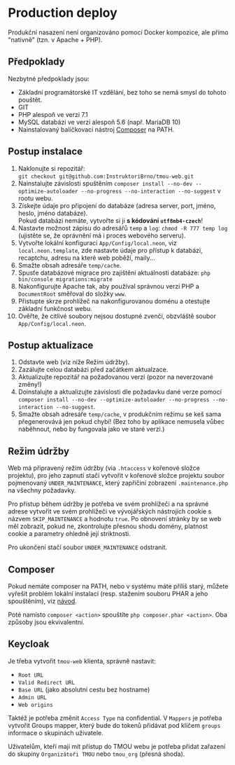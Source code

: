 # Production deploy

Produkční nasazení není organizováno pomocí Docker kompozice, ale přímo "nativně" (tzn. v Apache + PHP).


## Předpoklady

Nezbytné předpoklady jsou:

- Základní programátorské IT vzdělání, bez toho se nemá smysl do tohoto pouštět.
- GIT
- PHP alespoň ve verzi 7.1
- MySQL databázi ve verzi alespoň 5.6 (např. MariaDB 10)
- Nainstalovaný balíčkovací nástroj [Composer](https://getcomposer.org/) na PATH.

## Postup instalace

1. Naklonujte si repozitář:  
   `git checkout git@github.com:InstruktoriBrno/tmou-web.git`
2. Nainstalujte závislosti spuštěním `composer install --no-dev --optimize-autoloader --no-progress --no-interaction --no-suggest` v rootu webu.
3. Získejte údaje pro připojení do databáze (adresa server, port, jméno, heslo, jméno databáze).  
   Pokud databázi nemáte, vytvořte si ji **s kódování `utf8mb4-czech`**!
4. Nastavte možnost zápisu do adresářů `temp` a `log`: `chmod -R 777 temp log` (ujistěte se, že oprávnění má i proces webového serveru).
5. Vytvořte lokální konfiguraci `App/Config/local.neon`, viz `local.neon.template`,
   zde nastavte údaje pro přístup k databázi, recaptchu, adresu na které web poběží, maily...
6. Smažte obsah adresáře `temp/cache`.
7. Spusťe databázové migrace pro zajištění aktuálnosti databáze: `php bin/console migrations:migrate`
9. Nakonfigurujte Apache tak, aby používal správnou verzi PHP a `DocumentRoot` směřoval do složky `www`.
10. Přistupte skrze prohlížeč na nakonfigurovanou doménu a otestujte základní funkčnost webu.
11. Ověřte, že citlivé soubory nejsou dostupné zvenčí, obzvláště soubor `App/Config/local.neon`.


## Postup aktualizace

1. Odstavte web (viz níže Režim údržby).
2. Zazálujte celou databázi před začátkem aktualzace.
2. Aktualizujte repozitář na požadovanou verzi (pozor na neverzované změny!)
3. Doinstalujte a aktualizujte závislosti dle požadavku dané verze pomocí `composer install --no-dev --optimize-autoloader --no-progress --no-interaction --no-suggest`.
4. Smažte obsah adresáře `temp/cache`, v produkčním režimu se keš sama přegenerovává jen pokud chybí! (Bez toho by aplikace nemusela vůbec naběhnout, nebo by fungovala jako ve staré verzi.)

## Režim údržby

Web má připravený režim údržby (via `.htaccess` v kořenové složce projektu), pro jeho zapnutí stačí vytvořit v kořenové složce projektu
soubor pojmenovaný `UNDER_MAINTENANCE`, který zapříčiní zobrazení `.maintenance.php` na všechny požadavky.

Pro přístup během údržby je potřeba ve svém prohlížeči a na správné adrese vytvořit ve svém prohlížeči ve vývojářských nástrojích
cookie s názvem `SKIP_MAINTENANCE` a hodnotu `true`. Po obnovení stránky by se web měl zobrazit, pokud ne, zkontrolujte přesnou shodu domény, platnost cookie a parametry ohledně její striktnosti.

Pro ukončení stačí soubor `UNDER_MAINTENANCE` odstranit.

## Composer

Pokud nemáte composer na PATH, nebo v systému máte příliš starý, můžete vyřešit problém lokální instalací
(resp. stažením souboru PHAR a jeho spouštěním), viz [návod](https://getcomposer.org/doc/00-intro.md#installation-linux-unix-macos).

Poté namísto `composer <action>` spouštíte `php composer.phar <action>`. Oba způsoby jsou ekvivalentní.

## Keycloak

Je třeba vytvořit `tmou-web` klienta, správně nastavit:

- `Root URL`
- `Valid Redirect URL`
- `Base URL` (jako absolutní cestu bez hostname)
- `Admin URL`
- `Web origins`

Taktéž je potřeba změnit `Access Type` na confidential. V `Mappers` je potřeba vytvořit Groups mapper, který bude do tokenů přidávat pod klíčem `groups` informace o skupinách uživatele.

Uživatelům, kteří mají mít přístup do TMOU webu je potřeba přidat zařazení do skupiny `Organizátoři TMOU` nebo `tmou_org` (přesná shoda).
